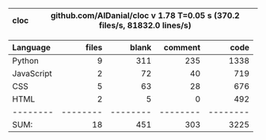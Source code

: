 cloc|github.com/AlDanial/cloc v 1.78  T=0.05 s (370.2 files/s, 81832.0 lines/s)
--- | ---

Language|files|blank|comment|code
:-------|-------:|-------:|-------:|-------:
Python|9|311|235|1338
JavaScript|2|72|40|719
CSS|5|63|28|676
HTML|2|5|0|492
--------|--------|--------|--------|--------
SUM:|18|451|303|3225
